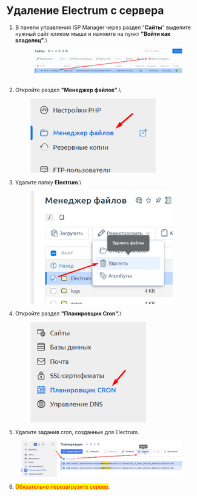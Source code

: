 # Удаление Electrum с сервера

1.  В панели управления ISP Manager через раздел "**Сайты**" выделите нужный сайт кликом мыши и нажмите на пункт **"Войти как владелец"**.\


    <figure><img src="../../.gitbook/assets/изображение (89).png" alt=""><figcaption></figcaption></figure>
2.  Откройте раздел **"Менеджер файлов"**.\


    <figure><img src="../../.gitbook/assets/изображение (166).png" alt="" width="330"><figcaption></figcaption></figure>
3.  Удалите папку **Electrum**.\


    <figure><img src="../../.gitbook/assets/изображение (91).png" alt="" width="375"><figcaption></figcaption></figure>
4.  Откройте раздел **"Планировщик Cron".**\


    <figure><img src="../../.gitbook/assets/изображение (148).png" alt="" width="305"><figcaption></figcaption></figure>
5. Удалите задания cron, созданные для Electrum.

<figure><img src="../../.gitbook/assets/image (1450).png" alt=""><figcaption></figcaption></figure>

6. <mark style="color:red;">Обязательно перезагрузите сервер</mark>.
